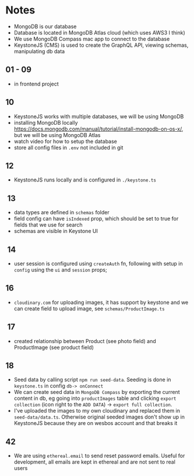 # Notes

- MongoDB is our database
- Database is located in MongoDB Atlas cloud (which uses AWS3 I think)
- We use MongoDB Compass mac app to connect to the database
- KeystoneJS (CMS) is used to create the GraphQL API, viewing schemas, manipulating db data

## 01 - 09

- in frontend project

## 10

- KeystoneJS works with multiple databases, we will be using MongoDB
- installing MongoDB locally <https://docs.mongodb.com/manual/tutorial/install-mongodb-on-os-x/>, but we will be using MongoDB Atlas
- watch video for how to setup the database
- store all config files in `.env` not included in git

## 12

- KeystoneJS runs locally and is configured in `./keystone.ts`

##  13

- data types are defined in `schemas` folder
- field config can have `isIndexed` prop, which should be set to true for fields that we use for search
- schemas are visible in Keystone UI

##  14

- user session is configured using `createAuth` fn, following with setup in `config` using the `ui` and `session` props;

## 16

- `cloudinary.com` for uploading images, it has support by keystone and we can create field to upload image, see `schemas/ProductImage.ts`

##  17

- created relationship between Product (see photo field) and ProductImage (see product field)

## 18

- Seed data by calling script `npm run seed-data`. Seeding is done in `keystone.ts` in config `db-> onConnect`
- We can create seed data in `MongoDB Compass` by exporting the current content in db, eg going into `productImages` table and clicking `export collection` (icon right to the `ADD DATA`) -> `export full collection`.
- I've uploaded the images to my own cloudinary and replaced them in `seed-data/data.ts`. Otherwise original seeded images don't show up in KeystoneJS because they are on wesbos account and that breaks it

## 42

- We are using `ethereal.email` to send reset password emails. Useful for development, all emails are kept in ethereal and are not sent to real users
